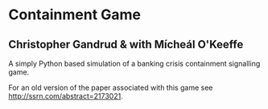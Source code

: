 # Containment Game
## Christopher Gandrud & with Mícheál O'Keeffe

A simply Python based simulation of a banking crisis containment signalling game.

For an old version of the paper associated with this game see <http://ssrn.com/abstract=2173021>.